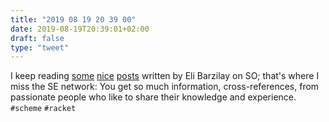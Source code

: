 ```yaml
---
title: "2019 08 19 20 39 00"
date: 2019-08-19T20:39:01+02:00
draft: false
type: "tweet"
---
```

I keep reading [some](https://stackoverflow.com/a/8780880) [nice](https://stackoverflow.com/a/19670813) [posts](https://stackoverflow.com/a/2018220) written by Eli Barzilay on SO; that's where I miss the SE network: You get so much information, cross-references, from passionate people who like to share their knowledge and experience. `#scheme` `#racket`
